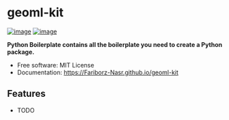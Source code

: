 # geoml-kit


[![image](https://img.shields.io/pypi/v/geoml-kit.svg)](https://pypi.python.org/pypi/geoml-kit)
[![image](https://img.shields.io/conda/vn/conda-forge/geoml-kit.svg)](https://anaconda.org/conda-forge/geoml-kit)


**Python Boilerplate contains all the boilerplate you need to create a Python package.**


-   Free software: MIT License
-   Documentation: https://Fariborz-Nasr.github.io/geoml-kit
    

## Features

-   TODO
